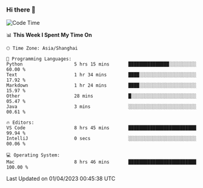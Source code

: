 ### Hi there 👋


<!--START_SECTION:waka-->
![Code Time](http://img.shields.io/badge/Code%20Time-1%2C079%20hrs%2015%20mins-blue)

📊 **This Week I Spent My Time On** 

```text
🕑︎ Time Zone: Asia/Shanghai

💬 Programming Languages: 
Python                   5 hrs 15 mins       ███████████████░░░░░░░░░░   60.00 % 
Text                     1 hr 34 mins        ████░░░░░░░░░░░░░░░░░░░░░   17.92 % 
Markdown                 1 hr 24 mins        ████░░░░░░░░░░░░░░░░░░░░░   15.97 % 
Other                    28 mins             █░░░░░░░░░░░░░░░░░░░░░░░░   05.47 % 
Java                     3 mins              ░░░░░░░░░░░░░░░░░░░░░░░░░   00.61 % 

🔥 Editors: 
VS Code                  8 hrs 45 mins       █████████████████████████   99.94 % 
IntelliJ                 0 secs              ░░░░░░░░░░░░░░░░░░░░░░░░░   00.06 % 

💻 Operating System: 
Mac                      8 hrs 46 mins       █████████████████████████   100.00 % 
```


 Last Updated on 01/04/2023 00:45:38 UTC
<!--END_SECTION:waka-->

<!--
**SillyPasty/SillyPasty** is a ✨ _special_ ✨ repository because its `README.md` (this file) appears on your GitHub profile.

Here are some ideas to get you started:

- 🔭 I’m currently working on ...
- 🌱 I’m currently learning ...
- 👯 I’m looking to collaborate on ...
- 🤔 I’m looking for help with ...
- 💬 Ask me about ...
- 📫 How to reach me: ...
- 😄 Pronouns: ...
- ⚡ Fun fact: ...
-->


